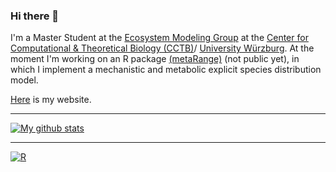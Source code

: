 ### Hi there 👋

I'm a Master Student at the [Ecosystem Modeling Group](https://www.biozentrum.uni-wuerzburg.de/cctb/research/ecosystem-modeling/) at the [Center for Computational & Theoretical Biology (CCTB)](https://www.biozentrum.uni-wuerzburg.de/cctb/cctb/)/ [University Würzburg](https://www.uni-wuerzburg.de). At the moment I'm working on an R package [(metaRange)](https://srfall.github.io/metaRange) (not public yet), in which I implement a mechanistic and metabolic explicit species distribution model.

[Here](https://srfall.github.io) is my website. 

---
[![My github stats](https://github-readme-stats.vercel.app/api?username=srfall&layout=compact&theme=calm&show_icons=true&count_private=true)](https://github.com/anuraghazra/github-readme-stats)

<!-- &title_color=ff002b&icon_color=00aaff&text_color=ff5500&bg_color=151515 ---> 
<!-- <img align="center" src="https://github-readme-stats.vercel.app/api?username=srfall&layout=compact&theme=calm&show_icons=true&count_private=true" /> -->
---

<p align="center">

[![R](https://img.shields.io/badge/--1f65b7?style=flat&logo=r&link=https://github.com/srfall/)](https://github.com/srfall?tab=repositories&q=&type=&language=r) <span class="" style = ""></span>
</p>
